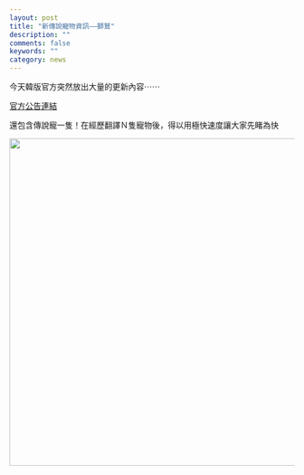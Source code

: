 ```yaml
---
layout: post
title: "新傳說寵物資訊——獅鷲"
description: ""
comments: false
keywords: ""
category: news
---
```

<p>今天韓版官方突然放出大量的更新內容⋯⋯</p><p><span class="label label-default"><a href="http://cafe.naver.com/mstoneage/200050 ">官方公告連結</a></span></p><p>還包含傳說寵一隻！在經歷翻譯Ｎ隻寵物後，得以用極快速度讓大家先睹為快</p><p><a href="http://i.imgbox.com/vQiTN5P0.jpg"><img class="alignnone" src="http://i.imgbox.com/vQiTN5P0.jpg" width="769" height="579" /></a></p>
